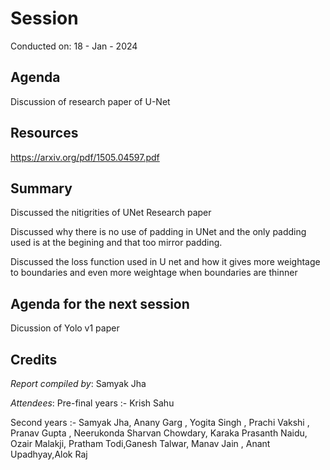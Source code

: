 <!-- 
 - Replace all the {} with their values. Name this file as Session {Session no.}.md (without braces) and submit a PR.
-->
# Session 
Conducted on: 18 - Jan - 2024

## Agenda
Discussion of research paper of U-Net

## Resources
https://arxiv.org/pdf/1505.04597.pdf

## Summary
Discussed the nitigrities of UNet Research paper

Discussed why there is no use of padding in UNet and the only padding used is at the begining and that too mirror padding.

Discussed the loss function used in U net and how it gives more weightage to boundaries and even more weightage when boundaries are thinner 

## Agenda for the next session
Dicussion of Yolo v1 paper 

## Credits
<!-- Include the Conducted by heading only if someone conducted the session. If it was a session without a specific instructor (For e.g., a common reading session or a mini-hackathon), ignore it. -->

*Report compiled by*: Samyak Jha 

*Attendees*:
Pre-final years :- Krish Sahu

Second years :- Samyak Jha, Anany Garg , Yogita Singh , Prachi Vakshi , Pranav Gupta , Neerukonda Sharvan Chowdary,
Karaka Prasanth Naidu, Ozair Malakji, Pratham Todi,Ganesh Talwar, Manav Jain , Anant Upadhyay,Alok Raj 
